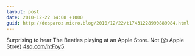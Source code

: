 ```yaml
---
layout: post
date: 2010-12-22 14:08 +1000
guid: http://desparoz.micro.blog/2010/12/22/t17431228990889984.html
---
```

Surprising to hear The Beatles playing at an Apple Store. Not (@ Apple Store) [4sq.com/htFoy5](http://4sq.com/htFoy5)
